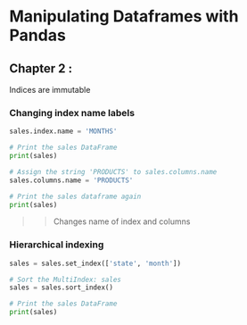 # Manipulating Dataframes with Pandas

## Chapter 2 : 

Indices are immutable
### Changing index name labels
```python
sales.index.name = 'MONTHS'

# Print the sales DataFrame
print(sales)

# Assign the string 'PRODUCTS' to sales.columns.name 
sales.columns.name = 'PRODUCTS'

# Print the sales dataframe again
print(sales)
```
>>Changes name of index and columns

### Hierarchical indexing
```python
sales = sales.set_index(['state', 'month'])

# Sort the MultiIndex: sales
sales = sales.sort_index()

# Print the sales DataFrame
print(sales)
```
>>
